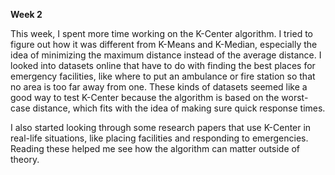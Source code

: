 **Week 2**

This week, I spent more time working on the K-Center algorithm. I tried to figure out how it was different from K-Means and K-Median, especially the idea of minimizing the maximum distance instead of the average distance. I looked into datasets online that have to do with finding the best places for emergency facilities, like where to put an ambulance or fire station so that no area is too far away from one. These kinds of datasets seemed like a good way to test K-Center because the algorithm is based on the worst-case distance, which fits with the idea of making sure quick response times.

I also started looking through some research papers that use K-Center in real-life situations, like placing facilities and responding to emergencies. Reading these helped me see how the algorithm can matter outside of theory.